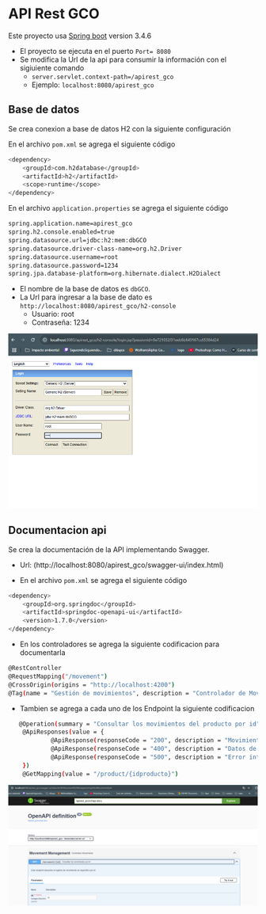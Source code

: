 # API Rest GCO

Este proyecto usa [Spring boot](https://spring.io/projects/spring-boot) version 3.4.6

* El proyecto se ejecuta en el puerto `Port= 8080`
* Se modifica la Url de la api para consumir la información con el sigiuiente comando   
    * `server.servlet.context-path=/apirest_gco`
    * Ejemplo: `localhost:8080/apirest_gco`

## Base de datos

Se crea conexion a base de datos H2 con la siguiente configuración

En el archivo `pom.xml` se agrega el siguiente código
```bash
<dependency>
    <groupId>com.h2database</groupId>
    <artifactId>h2</artifactId>
    <scope>runtime</scope>
</dependency>
```
En el archivo `application.properties` se agrega el siguiente código
```bash
spring.application.name=apirest_gco
spring.h2.console.enabled=true
spring.datasource.url=jdbc:h2:mem:dbGCO
spring.datasource.driver-class-name=org.h2.Driver
spring.datasource.username=root
spring.datasource.password=1234
spring.jpa.database-platform=org.hibernate.dialect.H2Dialect
```


* El nombre de la base de datos es  `dbGCO`.
* La Url para ingresar a la base de dato es `http://localhost:8080/apirest_gco/h2-console`
    * Usuario: root
    * Contraseña: 1234

![BD](src/main/resources/imagenes/BD1.png)

## Documentacion api


Se crea la documentación de la API implementando Swagger.
* Url: (http://localhost:8080/apirest_gco/swagger-ui/index.html)

* En el archivo `pom.xml` se agrega el siguiente código
```bash
<dependency>
    <groupId>org.springdoc</groupId>
    <artifactId>springdoc-openapi-ui</artifactId>
    <version>1.7.0</version> 
</dependency>
```

* En los controladores se agrega la siguiente codificacion para documentarla 
```bash
@RestController
@RequestMapping("/movement")
@CrossOrigin(origins = "http://localhost:4200")
@Tag(name = "Gestión de movimientos", description = "Controlador de Movimientos")
```
* Tambien se agrega a cada uno de los Endpoint la siguiente codificacion
```bash
   @Operation(summary = "Consultar los movimientos del producto por id", description = "Este endpoint devuelve los registro de movimiento de un producto en especifico por id")
    @ApiResponses(value = {
            @ApiResponse(responseCode = "200", description = "Movimiento consultado", content = @Content(schema = @Schema(implementation = ProductsModel.class))),
            @ApiResponse(responseCode = "400", description = "Datos de solicitud no válidos", content = @Content(schema = @Schema())),
            @ApiResponse(responseCode = "500", description = "Error interno del servidor")
    })
    @GetMapping(value = "/product/{idproducto}")
```
![API](src/main/resources/imagenes/API.png)
